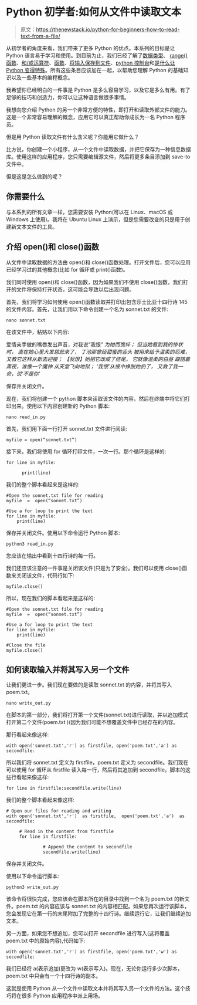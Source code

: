 # Python 初学者:如何从文件中读取文本

> 原文：<https://thenewstack.io/python-for-beginners-how-to-read-text-from-a-file/>

从初学者的角度来看，我们带来了更多 Python 的优点。本系列的目标是让 Python 语言易于学习和使用。到目前为止，我们已经了解了[数据类型](https://thenewstack.io/python-for-beginners-data-types/)、 [range()函数](https://thenewstack.io/python-for-beginners-the-range-function/)、[和/或运算符](https://thenewstack.io/python-for-beginners-and-or-operators/)、[函数](https://thenewstack.io/so-much-more-python-for-beginners-functions/)、[将输入保存到文件](https://thenewstack.io/yet-more-python-for-beginners-saving-input-to-a-file/)、[python 控制台](https://thenewstack.io/more-python-for-non-programmers/)和[是什么让 Python 变得特殊](https://thenewstack.io/an-introduction-to-python-for-non-programmers/)。所有这些条目应该加在一起，以帮助您理解 Python 的基础知识以及一些基本的编程概念。

我希望你已经明白的一件事是 Python 是多么容易学习，以及它是多么有用。有了足够的技巧和创造力，你可以让这种语言做很多事情。

我想向您介绍 Python 的另一个非常方便的特性，即打开和读取外部文件的能力。这是一个非常容易理解的概念，应用它可以真正帮助你成长为一名 Python 程序员。

但是用 Python 读取文件有什么含义呢？你能用它做什么？

比方说，你创建一个小程序，从一个文件中读取数据，并把它保存为一种信息数据库。使用这样的应用程序，您只需要编辑源文件，然后将更多条目添加到 save-to 文件中。

但是这是怎么做到的呢？

## 你需要什么

与本系列的所有文章一样，您需要安装 Python(可以在 Linux、macOS 或 Windows 上使用)。我将在 Ubuntu Linux 上演示，但是您需要改变的只是用于创建新文本文件的工具。

## 介绍 open()和 close()函数

从文件中读取数据的方法由 open()和 close()函数处理。打开文件后，您可以应用已经学习过的其他概念(比如 for 循环或 print()函数)。

我们同时使用 open()和 close()函数，因为如果我们不使用 close()函数，我们打开的文件将保持打开状态，这可能会导致以后出现问题。

首先，我们将学习如何使用 open()函数读取并打印出包含莎士比亚十四行诗 145 的文件内容。首先，让我们用以下命令创建一个名为 sonnet.txt 的文件:

`nano sonnet.txt`

在该文件中，粘贴以下内容:

爱情亲手做的嘴唇发出声音，对我说“我恨”
*为她而憔悴；* *但当她看到我的惨状时，* *直在她心里大发慈悲来了，* *丁池那曾经甜蜜的舌头* *被用来给予温柔的厄难，* *又教它这样从新去迎接；* *【我恨】她把它改成了结尾，* *它就像温柔的白昼* *跟随着黑夜，谁像一个魔神* *从天堂飞向地狱；* *‘我恨’从恨中挣脱她扔了，* *又救了我一命，说‘不是你’*

保存并关闭文件。

现在，我们将创建一个 python 脚本来读取该文件的内容，然后在终端中将它们打印出来。使用以下内容创建新的 Python 脚本:

`nano read_in.py`

首先，我们用下面一行打开 sonnet.txt 文件进行阅读:

`myfile = open(“sonnet.txt”)`

接下来，我们将使用 for 循环打印文件，一次一行。那个循环是这样的:

```
for line in myfile:

      print(line)

```

我们的整个脚本看起来是这样的:

```
#Open the sonnet.txt file for reading
myfile  =  open(“sonnet.txt”)

#Use a for loop to print the text
for line in myfile:
    print(line)

```

保存并关闭文件。使用以下命令运行 Python 脚本:

`python3 read_in.py`

您应该在输出中看到十四行诗的每一行。

我们还应该注意的一件事是关闭该文件(只是为了安全)。我们可以使用 close()函数来关闭该文件，代码行如下:

`myfile.close()`

所以，现在我们的脚本看起来是这样的:

```
#Open the sonnet.txt file for reading
myfile  =  open(“sonnet.txt”)

#Use a for loop to print the text
for line in myfile:
    print(line)

#Close the file
myfile.close()

```

## 如何读取输入并将其写入另一个文件

让我们更进一步。我们现在要做的是读取 sonnet.txt 的内容，并将其写入 poem.txt。

`nano write_out.py`

在脚本的第一部分，我们将打开第一个文件(sonnet.txt)进行读取，并以追加模式打开第二个文件(poem.txt )(因为我们可能不想覆盖文件中已经存在的内容。

那行看起来像这样:

`with open('sonnet.txt','r') as firstfile, open('poem.txt','a') as secondfile:`

所以我们将 sonnet.txt 定义为 firstfile，poem.txt 定义为 secondfile。我们现在可以使用 for 循环从 firstfile 读入每一行，然后将其追加到 secondfile。脚本的这些行看起来像这样:

`for line in firstfile:secondfile.write(line)`

我们的整个脚本看起来像这样:

```
# Open our files for reading and writing
with open('sonnet.txt','r')  as firstfile,  open('poem.txt','a')  as secondfile:

     # Read in the content from firstfile
     for line in firstfile:

              # Append the content to secondfile
              secondfile.write(line)

```

保存并关闭文件。

使用以下命令运行脚本:

`python3 write_out.py`

该命令将很快完成，您应该会在脚本所在的目录中找到一个名为 poem.txt 的新文件。poem.txt 的内容应该与 sonnet.txt 的内容相匹配。如果您再次运行该脚本，您会发现它在第一行的末尾附加了完整的十四行诗。继续运行它，让我们继续追加文本。

另一方面，如果您不想追加，您可以打开 secondfile 进行写入(这将覆盖 poem.txt 中的原始内容),代码如下:

`with open('sonnet.txt','r') as firstfile, open('poem.txt','w') as secondfile:`

我们已经将 a(表示追加)更改为 w(表示写入)。现在，无论你运行多少次脚本，poem.txt 中只会有一个十四行诗的副本。

这就是使用 Python 从一个文件中读取文本并将其写入另一个文件的方法。这个技巧将在很多 Python 应用程序中派上用场。

<svg xmlns:xlink="http://www.w3.org/1999/xlink" viewBox="0 0 68 31" version="1.1"><title>Group</title> <desc>Created with Sketch.</desc></svg>